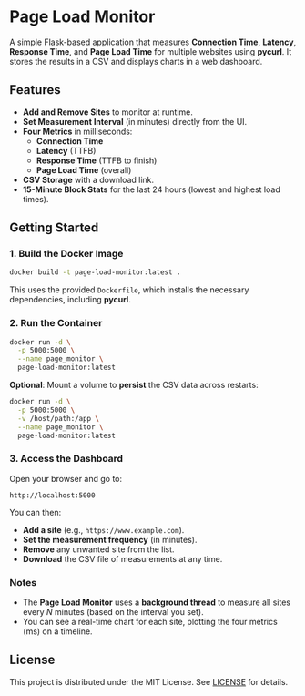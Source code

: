 # Page Load Monitor

A simple Flask-based application that measures **Connection Time**, **Latency**, **Response Time**, and **Page Load Time** for multiple websites using **pycurl**. It stores the results in a CSV and displays charts in a web dashboard.

## Features

- **Add and Remove Sites** to monitor at runtime.  
- **Set Measurement Interval** (in minutes) directly from the UI.  
- **Four Metrics** in milliseconds:  
  - **Connection Time**  
  - **Latency** (TTFB)  
  - **Response Time** (TTFB to finish)  
  - **Page Load Time** (overall)  
- **CSV Storage** with a download link.  
- **15-Minute Block Stats** for the last 24 hours (lowest and highest load times).  

## Getting Started

### 1. Build the Docker Image

```bash
docker build -t page-load-monitor:latest .
```

This uses the provided `Dockerfile`, which installs the necessary dependencies, including **pycurl**.

### 2. Run the Container

```bash
docker run -d \
  -p 5000:5000 \
  --name page_monitor \
  page-load-monitor:latest
```

**Optional**: Mount a volume to **persist** the CSV data across restarts:

```bash
docker run -d \
  -p 5000:5000 \
  -v /host/path:/app \
  --name page_monitor \
  page-load-monitor:latest
```

### 3. Access the Dashboard

Open your browser and go to:

```
http://localhost:5000
```

You can then:

- **Add a site** (e.g., `https://www.example.com`).  
- **Set the measurement frequency** (in minutes).  
- **Remove** any unwanted site from the list.  
- **Download** the CSV file of measurements at any time.

### Notes

- The **Page Load Monitor** uses a **background thread** to measure all sites every *N* minutes (based on the interval you set).  
- You can see a real-time chart for each site, plotting the four metrics (ms) on a timeline.  

## License

This project is distributed under the MIT License. See [LICENSE](./LICENSE) for details.
